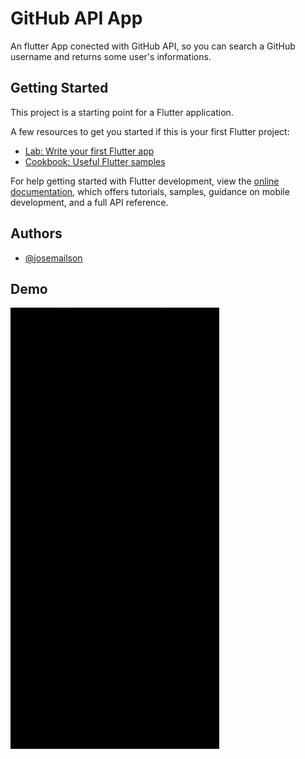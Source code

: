 # GitHub API App

An flutter App conected with GitHub API, so you can search a GitHub username and returns some user's informations.

## Getting Started

This project is a starting point for a Flutter application.

A few resources to get you started if this is your first Flutter project:

- [Lab: Write your first Flutter app](https://docs.flutter.dev/get-started/codelab)
- [Cookbook: Useful Flutter samples](https://docs.flutter.dev/cookbook)

For help getting started with Flutter development, view the
[online documentation](https://docs.flutter.dev/), which offers tutorials,
samples, guidance on mobile development, and a full API reference.

## Authors

- [@josemailson](https://github.com/josemailson)

## Demo

![img](https://github.com/josemailson/github-api-app/blob/main/lib/resources/images/demo2.gif?raw=true)
